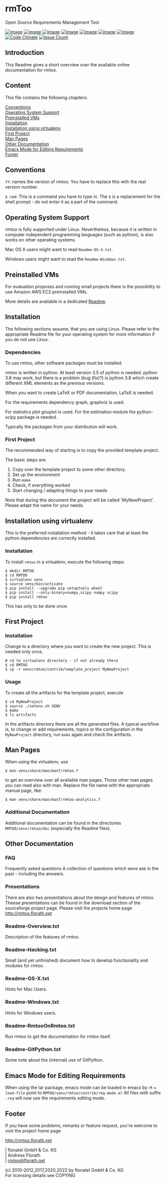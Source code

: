 [//]: # (copyright 2010-2012,2017,2020,2022 by flonatel GmbH & Co. KG / Andreas Florath)
[//]: # ( )
[//]: # (SPDX-License-Identifier: GPL-3.0-or-later)
[//]: # ( )
[//]: # (This file is part of rmtoo.)
[//]: # ( )  
[//]: # (rmtoo is free software: you can redistribute it and/or modify)
[//]: # (it under the terms of the GNU General Public License as published by)
[//]: # (the Free Software Foundation, either version 3 of the License, or)
[//]: # (at your option any later version.)
[//]: # ( )
[//]: # (rmtoo is distributed in the hope that it will be useful,)
[//]: # (but WITHOUT ANY WARRANTY; without even the implied warranty of)
[//]: # (MERCHANTABILITY or FITNESS FOR A PARTICULAR PURPOSE.  See the)
[//]: # (GNU General Public License for more details.)
[//]: # ( )  
[//]: # (You should have received a copy of the GNU General Public License)
[//]: # (along with rmtoo.  If not, see <https://www.gnu.org/licenses/>.)

# rmToo

Open Source Requirements Management Tool

[![image](https://img.shields.io/github/release/florath/rmtoo.svg)](https://github.com/florath/rmtoo/releases)
[![image](https://travis-ci.org/florath/rmtoo.svg?branch=master)](https://travis-ci.org/florath/rmtoo)
[![image](https://img.shields.io/badge/License-GPL%20v3-blue.svg)](http://www.gnu.org/licenses/gpl-3.0)
[![image](https://img.shields.io/codecov/c/github/codecov/example-python.svg)](https://codecov.io/gh/florath/rmtoo)
[![image](https://img.shields.io/github/downloads/florath/rmtoo/total.svg)](http://rmtoo.florath.net)
[![image](https://img.shields.io/pypi/v/rmtoo.svg)](https://pypi.python.org/pypi/rmtoo)
[![image](https://img.shields.io/coverity/scan/12488.svg)](https://scan.coverity.com/projects/rmtoo)
[![Code Climate](https://codeclimate.com/github/florath/rmtoo/badges/gpa.svg)](https://codeclimate.com/github/florath/rmtoo)
[![Issue Count](https://codeclimate.com/github/florath/rmtoo/badges/issue_count.svg)](https://codeclimate.com/github/florath/rmtoo)

## Introduction

This Readme gives a short overview over the available online
documentation for rmtoo.

## Content

This file contains the following chapters:

[Conventions](#Conventions)  
[Operating System Support](#Operating-System-Support)  
[Preinstalled VMs](#Preinstalled-VMs)  
[Installation](#Installation)  
[Installation using virtualenv](#Installation-using-virtualenv)  
[First Project](#First-Project)  
[Man Pages](#Man-Pages)  
[Other Documentation](#Other-Documentation)  
[Emacs Mode for Editing Requirements](#Emacs-Mode-for-Editing-Requirements)  
[Footer](#Footer)

## Conventions

`YY`: names the version of rmtoo. You have to replace this with the real
    version number.

`$ cmd`: This is a command you have to type in. The `$` is a replacement for
    the shell prompt - do not enter it as a part of the command.

## Operating System Support

rmtoo is fully supported under Linux. Nevertheless, because it is
written in computer independent programming languages (such as python),
is also works on other operating systems.

Mac OS X users might want to read `Readme-OS-X.txt`.

Windows users might want to read the `Readme-Windows.txt`.

## Preinstalled VMs

For evaluation proposes and running small projects there is the
possibility to use Amazon AWS EC2 preinstalled VMs.

More details are available in a dedicated
[Readme](contrib/vmsetup/Readme.rst).

## Installation

The following sections assume, that you are using Linux. Please refer to
the appropriate Readme file for your operating system for more
information if you do not use Linux.

### Dependencies

To use rmtoo, other software packages must be installed.

rmtoo is written in python. At least version 3.5 of python is needed.
python 3.8 may work, but there is a problem (bug (fix)?) is python 3.8
which create different XML elements as the previous versions.

When you want to create LaTeX or PDF documentation, LaTeX is needed.

For the requirements dependency graph, graphviz is used.

For statistics plot gnuplot is used. For the estimation module the
python-scipy package is needed.

Typically the packages from your distribution will work.

### First Project

The recommended way of starting is to copy the provided template
project.

The basic steps are:

1)  Copy over the template project to some other directory.
2)  Set up the environment
3)  Run `make`
4)  Check, if everything worked
5)  Start changing / adapting things to your needs

Note that during this document the project will be called
\'MyNewProject\'. Please adapt the name for your needs.

## Installation using virtualenv

This is the preferred installation method - it takes care that at least
the python dependencies are correctly installed.

### Installation

To install `rmtoo` in a virtualenv, execute the following steps:

``` {.bash}
$ mkdir RMTOO
$ cd RMTOO
$ virtualenv venv
$ source venv/bin/activate
$ pip install --upgrade pip setuptools wheel
$ pip install --only-binary=numpy,scipy numpy scipy
$ pip install rmtoo
```

This has only to be done once.

## First Project

### Installation

Change to a directory where you want to create the new project. This is
needed only once.

``` {.bash}
# cd to virtualenv directory - if not already there
$ cd RMTOO
$ cp -r venv/rmtoo/contrib/template_project MyNewProject
```

### Usage

To create all the artifacts for the template project, execute

``` {.bash}
$ cd MyNewProject
$ source ./setenv.sh VENV
$ make
$ ls artifacts
```

In the artifacts directory there are all the generated files. A typical
workflow is, to change or add requirements, topics or the configuration
in the `MyNewProject` directory, run `make` again and check the
artifacts.

## Man Pages

When using the virtualenv, use

``` {.bash}
$ man venv/share/man/man7/rmtoo.7
```

to get an overview over all available man pages. Those other man pages
you can read also with man. Replace the file name with the appropriate
manual page, like:

``` {.bash}
$ man venv/share/man/man7/rmtoo-analytics.7
```

### Additional Documentation

Additional documentation can be found in the directories
`RMTOO/venv/rmtoo/doc` (especially the Readme files).

## Other Documentation

### FAQ

Frequently asked questions A collection of questions which were ask in
the past - including the answers.

### Presentations

There are also two presentations about the design and features of rmtoo.
Theese presentations can be found in the download section of the
sourceforge project page. Please visit the projects home page
<http://rmtoo.florath.net>

### Readme-Overview.txt

Description of the features of rmtoo.

### Readme-Hacking.txt

Small (and yet unfinished) document how to develop functionality and
modules for rmtoo.

### Readme-OS-X.txt

Hints for Mac Users.

### Readme-Windows.txt

Hints for Windows users.

### Readme-RmtooOnRmtoo.txt

Run rmtoo to get the documentation for rmtoo itself.

### Readme-GitPython.txt

Some note about the (internal) use of GitPython.

## Emacs Mode for Editing Requirements

When using the tar package, emacs mode can be loaded in emacs by:
`M-x load-file` point to `RMTOO/venv/rmtoo/contrib/req-mode.el` All
files with suffix `.req` will now use the requirements editing mode.

## Footer

If you have some problems, remarks or feature request, you\'re welcome
to visit the project home page

<http://rmtoo.florath.net>

| flonatel GmbH & Co. KG  
| Andreas Florath  
| <rmtoo@florath.net>

\(c\) 2010-2012,2017,2020,2022 by flonatel GmbH & Co. KG  
For licensing details see COPYING
